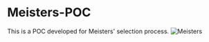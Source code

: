 # Meisters-POC
This is a POC developed for Meisters' selection process.
![Meisters](https://github.com/GuilhermeTchornei/Meisters-POC/assets/115326364/83727d42-fc47-44a5-b821-056888075285)
